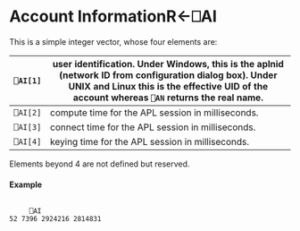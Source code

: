 




<h1 class="heading"><span class="name">Account Information</span><span class="command">R←⎕AI</span></h1>

This is a simple integer vector, whose four elements are:

| `⎕AI[1]` | user identification. Under Windows, this is the aplnid (network ID from configuration dialog box). Under UNIX and Linux this is the **effective** UID of the account whereas `⎕AN` returns the real name. |
| --- | ---  |
| `⎕AI[2]` | compute time for the APL session in milliseconds. |
| `⎕AI[3]` | connect time for the APL session in milliseconds. |
| `⎕AI[4]` | keying time for the APL session in milliseconds. |


Elements beyond 4 are not defined but reserved.

#### Example
```apl

     ⎕AI
52 7396 2924216 2814831
```



